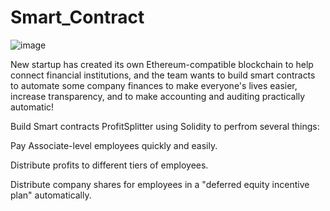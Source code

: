 # Smart_Contract
![image](https://user-images.githubusercontent.com/81495204/132802005-008b78b6-f2ef-4ca3-8e16-ba7b7d963515.png)

New startup has created its own Ethereum-compatible blockchain to help connect financial institutions, and the team wants to build smart contracts to automate some company finances to make everyone's lives easier, increase transparency, and to make accounting and auditing practically automatic!

Build Smart contracts ProfitSplitter using Solidity to perfrom several things:

Pay Associate-level employees quickly and easily.

Distribute profits to different tiers of employees.

Distribute company shares for employees in a "deferred equity incentive plan" automatically.
